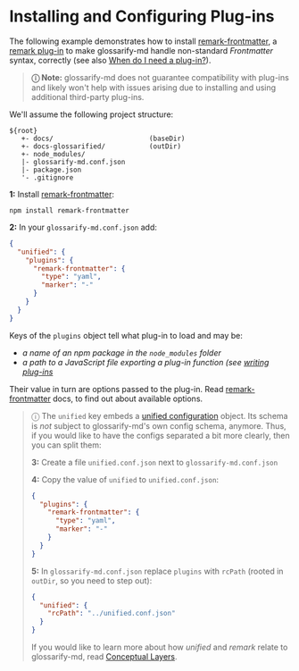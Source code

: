 # Installing and Configuring Plug-ins

[doc-conceptual-layers]: ./conceptual-layers.md
[doc-plugins-dev]: ./plugins-dev.md
[doc-mdext-syntax]: ./markdown-syntax-extensions.md
[mdast-util-visit]: https://npmjs.com/package/mdast-util-visit
[remark-discussion]: https://github.com/remarkjs/remark/discussions/869#discussioncomment-1602674
[remark-frontmatter]: https://npmjs.com/package/remark-frontmatter
[remark-plugin]: https://github.com/remarkjs/awesome-remark
[unified-config]: https://github.com/unifiedjs/unified-engine/blob/main/doc/configure.md
[verdaccio]: https://npmjs.com/package/verdaccio

The following example demonstrates how to install [remark-frontmatter], a [remark plug-in][remark-plugin] to make glossarify-md handle non-standard *Frontmatter* syntax, correctly (see also [When do I need a plug-in?][doc-mdext-syntax]).

> **ⓘ  Note:** glossarify-md does not guarantee compatibility with plug-ins and likely won't help with issues arising due to installing and using additional third-party plug-ins.

We'll assume the following project structure:

~~~
${root}
   +- docs/                        (baseDir)
   +- docs-glossarified/           (outDir)
   +- node_modules/
   |- glossarify-md.conf.json
   |- package.json
   '- .gitignore
~~~

**1:** Install [remark-frontmatter]:

~~~
npm install remark-frontmatter
~~~

**2:** In your `glossarify-md.conf.json` add:

```json
{
  "unified": {
    "plugins": {
      "remark-frontmatter": {
        "type": "yaml",
        "marker": "-"
      }
    }
  }
}
```

Keys of the `plugins` object tell what plug-in to load and may be:

- *a name of an npm package in the `node_modules` folder*
- *a path to a JavaScript file exporting a plug-in function (see [writing plug-ins][doc-plugins-dev]*

Their value in turn are options passed to the plug-in. Read [remark-frontmatter] docs, to find out about available options.

> ⓘ The `unified` key embeds a [unified configuration][unified-config] object. Its schema is *not* subject to glossarify-md's own config schema, anymore. Thus, if you would like to have the configs separated a bit more clearly, then you can split them:
>
> **3:** Create a file `unified.conf.json` next to `glossarify-md.conf.json`
>
> **4:** Copy the value of `unified` to `unified.conf.json`:
> ```json
> {
>   "plugins": {
>     "remark-frontmatter": {
>       "type": "yaml",
>       "marker": "-"
>     }
>   }
> }
> ```
>
> **5:** In `glossarify-md.conf.json` replace `plugins` with `rcPath` (rooted in `outDir`, so you need to step out):
> ```json
> {
>   "unified": {
>     "rcPath": "../unified.conf.json"
>   }
> }
> ```
>
> If you would like to learn more about how *unified* and *remark* relate to glossarify-md, read [Conceptual Layers][doc-conceptual-layers].
